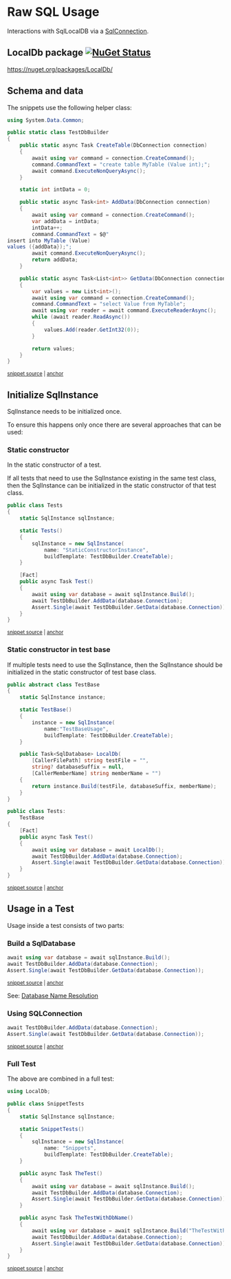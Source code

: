 <!--
GENERATED FILE - DO NOT EDIT
This file was generated by [MarkdownSnippets](https://github.com/SimonCropp/MarkdownSnippets).
Source File: /pages/mdsource/raw-usage.source.md
To change this file edit the source file and then run MarkdownSnippets.
-->

# Raw SQL Usage

Interactions with SqlLocalDB via a [SqlConnection](https://docs.microsoft.com/en-us/dotnet/api/system.data.sqlclient.sqlconnection).


## LocalDb package [![NuGet Status](https://img.shields.io/nuget/v/LocalDb.svg)](https://www.nuget.org/packages/LocalDb/)

https://nuget.org/packages/LocalDb/


## Schema and data

The snippets use the following helper class:

<!-- snippet: TestDbBuilder.cs -->
<a id='snippet-TestDbBuilder.cs'></a>
```cs
using System.Data.Common;

public static class TestDbBuilder
{
    public static async Task CreateTable(DbConnection connection)
    {
        await using var command = connection.CreateCommand();
        command.CommandText = "create table MyTable (Value int);";
        await command.ExecuteNonQueryAsync();
    }

    static int intData = 0;

    public static async Task<int> AddData(DbConnection connection)
    {
        await using var command = connection.CreateCommand();
        var addData = intData;
        intData++;
        command.CommandText = $@"
insert into MyTable (Value)
values ({addData});";
        await command.ExecuteNonQueryAsync();
        return addData;
    }

    public static async Task<List<int>> GetData(DbConnection connection)
    {
        var values = new List<int>();
        await using var command = connection.CreateCommand();
        command.CommandText = "select Value from MyTable";
        await using var reader = await command.ExecuteReaderAsync();
        while (await reader.ReadAsync())
        {
            values.Add(reader.GetInt32(0));
        }

        return values;
    }
}
```
<sup><a href='/src/LocalDb.Tests/TestDbBuilder.cs#L1-L39' title='Snippet source file'>snippet source</a> | <a href='#snippet-TestDbBuilder.cs' title='Start of snippet'>anchor</a></sup>
<!-- endSnippet -->


## Initialize SqlInstance

SqlInstance needs to be initialized once.

To ensure this happens only once there are several approaches that can be used:


### Static constructor

In the static constructor of a test.

If all tests that need to use the SqlInstance existing in the same test class, then the SqlInstance can be initialized in the static constructor of that test class.

<!-- snippet: StaticConstructor -->
<a id='snippet-staticconstructor'></a>
```cs
public class Tests
{
    static SqlInstance sqlInstance;

    static Tests()
    {
        sqlInstance = new SqlInstance(
            name: "StaticConstructorInstance",
            buildTemplate: TestDbBuilder.CreateTable);
    }

    [Fact]
    public async Task Test()
    {
        await using var database = await sqlInstance.Build();
        await TestDbBuilder.AddData(database.Connection);
        Assert.Single(await TestDbBuilder.GetData(database.Connection));
    }
}
```
<sup><a href='/src/LocalDb.Tests/Snippets/StaticConstructor.cs#L5-L27' title='Snippet source file'>snippet source</a> | <a href='#snippet-staticconstructor' title='Start of snippet'>anchor</a></sup>
<!-- endSnippet -->


### Static constructor in test base

If multiple tests need to use the SqlInstance, then the SqlInstance should be initialized in the static constructor of test base class.

<!-- snippet: TestBase -->
<a id='snippet-testbase'></a>
```cs
public abstract class TestBase
{
    static SqlInstance instance;

    static TestBase()
    {
        instance = new SqlInstance(
            name:"TestBaseUsage",
            buildTemplate: TestDbBuilder.CreateTable);
    }

    public Task<SqlDatabase> LocalDb(
        [CallerFilePath] string testFile = "",
        string? databaseSuffix = null,
        [CallerMemberName] string memberName = "")
    {
        return instance.Build(testFile, databaseSuffix, memberName);
    }
}

public class Tests:
    TestBase
{
    [Fact]
    public async Task Test()
    {
        await using var database = await LocalDb();
        await TestDbBuilder.AddData(database.Connection);
        Assert.Single(await TestDbBuilder.GetData(database.Connection));
    }
}
```
<sup><a href='/src/LocalDb.Tests/Snippets/TestBaseUsage.cs#L5-L39' title='Snippet source file'>snippet source</a> | <a href='#snippet-testbase' title='Start of snippet'>anchor</a></sup>
<!-- endSnippet -->


## Usage in a Test

Usage inside a test consists of two parts:


### Build a SqlDatabase

<!-- snippet: BuildDatabase -->
<a id='snippet-builddatabase'></a>
```cs
await using var database = await sqlInstance.Build();
await TestDbBuilder.AddData(database.Connection);
Assert.Single(await TestDbBuilder.GetData(database.Connection));
```
<sup><a href='/src/LocalDb.Tests/Snippets/SnippetTests.cs#L17-L23' title='Snippet source file'>snippet source</a> | <a href='#snippet-builddatabase' title='Start of snippet'>anchor</a></sup>
<!-- endSnippet -->

See: [Database Name Resolution](/pages/directory-and-name-resolution.md#database-name-resolution)


### Using SQLConnection

<!-- snippet: BuildContext -->
<a id='snippet-buildcontext'></a>
```cs
await TestDbBuilder.AddData(database.Connection);
Assert.Single(await TestDbBuilder.GetData(database.Connection));
```
<sup><a href='/src/LocalDb.Tests/Snippets/SnippetTests.cs#L19-L22' title='Snippet source file'>snippet source</a> | <a href='#snippet-buildcontext' title='Start of snippet'>anchor</a></sup>
<!-- endSnippet -->


### Full Test

The above are combined in a full test:

<!-- snippet: SnippetTests.cs -->
<a id='snippet-SnippetTests.cs'></a>
```cs
using LocalDb;

public class SnippetTests
{
    static SqlInstance sqlInstance;

    static SnippetTests()
    {
        sqlInstance = new SqlInstance(
            name: "Snippets",
            buildTemplate: TestDbBuilder.CreateTable);
    }

    public async Task TheTest()
    {
        await using var database = await sqlInstance.Build();
        await TestDbBuilder.AddData(database.Connection);
        Assert.Single(await TestDbBuilder.GetData(database.Connection));
    }

    public async Task TheTestWithDbName()
    {
        await using var database = await sqlInstance.Build("TheTestWithDbName");
        await TestDbBuilder.AddData(database.Connection);
        Assert.Single(await TestDbBuilder.GetData(database.Connection));
    }
}
```
<sup><a href='/src/LocalDb.Tests/Snippets/SnippetTests.cs#L1-L27' title='Snippet source file'>snippet source</a> | <a href='#snippet-SnippetTests.cs' title='Start of snippet'>anchor</a></sup>
<!-- endSnippet -->
